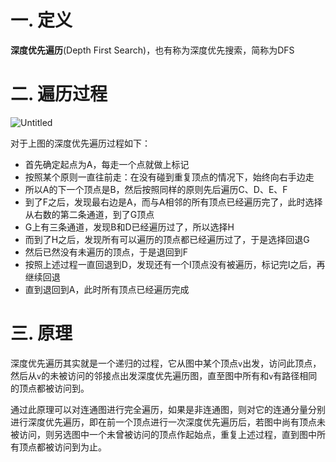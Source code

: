 # 一. 定义

**深度优先遍历**(Depth First Search)，也有称为深度优先搜索，简称为DFS



# 二. 遍历过程

![Untitled](https://user-images.githubusercontent.com/91216205/195770749-3b39620e-5595-4ada-8660-473b8c383021.png)

对于上图的深度优先遍历过程如下：

- 首先确定起点为A，每走一个点就做上标记
- 按照某个原则一直往前走：在没有碰到重复顶点的情况下，始终向右手边走
- 所以A的下一个顶点是B，然后按照同样的原则先后遍历C、D、E、F
- 到了F之后，发现最右边是A，而与A相邻的所有顶点已经遍历完了，此时选择从右数的第二条通道，到了G顶点
- G上有三条通道，发现B和D已经遍历过了，所以选择H
- 而到了H之后，发现所有可以遍历的顶点都已经遍历过了，于是选择回退G
- 然后已然没有未遍历的顶点，于是退回到F
- 按照上述过程一直回退到D，发现还有一个I顶点没有被遍历，标记完I之后，再继续回退
- 直到退回到A，此时所有顶点已经遍历完成



# 三. 原理

深度优先遍历其实就是一个递归的过程，它从图中某个顶点`v`出发，访问此顶点，然后从`v`的未被访问的邻接点出发深度优先遍历图，直至图中所有和`v`有路径相同的顶点都被访问到。

通过此原理可以对连通图进行完全遍历，如果是非连通图，则对它的连通分量分别进行深度优先遍历，即在前一个顶点进行一次深度优先遍历后，若图中尚有顶点未被访问，则另选图中一个未曾被访问的顶点作起始点，重复上述过程，直到图中所有顶点都被访问到为止。
